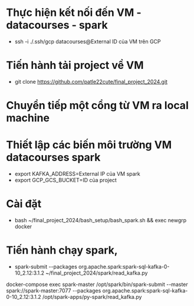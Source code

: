 # Thực hiện kết nối đến VM - datacourses - spark
- ssh -i ./.ssh/gcp datacourses@External ID của VM trên GCP

# Tiến hành tải project về VM
- git clone https://github.com/patle22cute/final_project_2024.git

# Chuyển tiếp một cổng từ VM ra local machine

# Thiết lập các biến môi trường VM datacourses spark
- export KAFKA_ADDRESS=External IP của VM spark 
- export GCP_GCS_BUCKET=ID của project

# Cài đặt
- bash ~/final_project_2024/bash_setup/bash_spark.sh && exec newgrp docker

# Tiến hành chạy spark, 
- spark-submit --packages org.apache.spark:spark-sql-kafka-0-10_2.12:3.1.2 ~/final_project_2024/spark/read_kafka.py

docker-compose exec spark-master /opt/spark/bin/spark-submit --master spark://spark-master:7077 --packages org.apache.spark:spark-sql-kafka-0-10_2.12:3.1.2 /opt/spark-apps/py-spark/read_kafka.py
